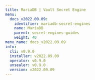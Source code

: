 ```yaml
---
title: MariaDB | Vault Secret Engine
menu:
  docs_v2022.09.09:
    identifier: mariadb-secret-engines
    name: MariaDB
    parent: secret-engines-guides
    weight: 40
menu_name: docs_v2022.09.09
info:
  cli: v0.9.0
  installer: v2022.09.09
  operator: v0.9.0
  unsealer: v0.9.0
  version: v2022.09.09
---
```


